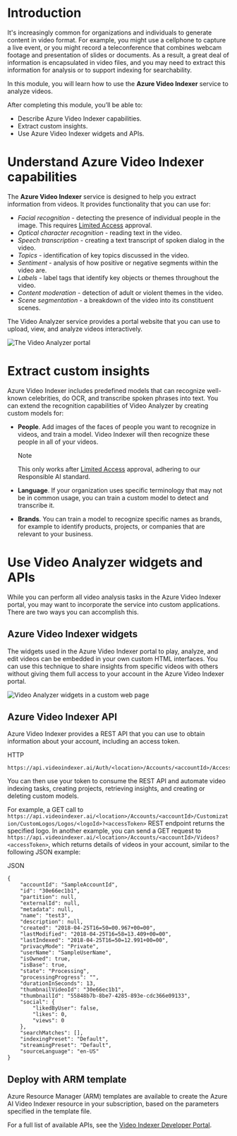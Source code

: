 # Introduction

It's increasingly common for organizations and individuals to generate content in video format. For example, you might use a cellphone to capture a live event, or you might record a teleconference that combines webcam footage and presentation of slides or documents. As a result, a great deal of information is encapsulated in video files, and you may need to extract this information for analysis or to support indexing for searchability.

In this module, you will learn how to use the **Azure Video Indexer** service to analyze videos.

After completing this module, you’ll be able to:

- Describe Azure Video Indexer capabilities.
- Extract custom insights.
- Use Azure Video Indexer widgets and APIs.
# Understand Azure Video Indexer capabilities

The **Azure Video Indexer** service is designed to help you extract information from videos. It provides functionality that you can use for:

- _Facial recognition_ - detecting the presence of individual people in the image. This requires [Limited Access](https://aka.ms/cog-services-limited-access) approval.
- _Optical character recognition_ - reading text in the video.
- _Speech transcription_ - creating a text transcript of spoken dialog in the video.
- _Topics_ - identification of key topics discussed in the video.
- _Sentiment_ - analysis of how positive or negative segments within the video are.
- _Labels_ - label tags that identify key objects or themes throughout the video.
- _Content moderation_ - detection of adult or violent themes in the video.
- _Scene segmentation_ - a breakdown of the video into its constituent scenes.

The Video Analyzer service provides a portal website that you can use to upload, view, and analyze videos interactively.

![The Video Analyzer portal](https://learn.microsoft.com/en-gb/training/wwl-data-ai/analyze-video/media/video-indexer-portal.png)
# Extract custom insights

Azure Video Indexer includes predefined models that can recognize well-known celebrities, do OCR, and transcribe spoken phrases into text. You can extend the recognition capabilities of Video Analyzer by creating custom models for:

- **People**. Add images of the faces of people you want to recognize in videos, and train a model. Video Indexer will then recognize these people in all of your videos.
    
    Note
    
    This only works after [Limited Access](https://aka.ms/cog-services-limited-access) approval, adhering to our Responsible AI standard.
    
- **Language**. If your organization uses specific terminology that may not be in common usage, you can train a custom model to detect and transcribe it.
- **Brands**. You can train a model to recognize specific names as brands, for example to identify products, projects, or companies that are relevant to your business.
# Use Video Analyzer widgets and APIs

While you can perform all video analysis tasks in the Azure Video Indexer portal, you may want to incorporate the service into custom applications. There are two ways you can accomplish this.

## Azure Video Indexer widgets

The widgets used in the Azure Video Indexer portal to play, analyze, and edit videos can be embedded in your own custom HTML interfaces. You can use this technique to share insights from specific videos with others without giving them full access to your account in the Azure Video Indexer portal.

![Video Analyzer widgets in a custom web page](https://learn.microsoft.com/en-gb/training/wwl-data-ai/analyze-video/media/widgets.png)

## Azure Video Indexer API

Azure Video Indexer provides a REST API that you can use to obtain information about your account, including an access token.

HTTP

```
https://api.videoindexer.ai/Auth/<location>/Accounts/<accountId>/AccessToken
```

You can then use your token to consume the REST API and automate video indexing tasks, creating projects, retrieving insights, and creating or deleting custom models.

For example, a GET call to `https://api.videoindexer.ai/<location>/Accounts/<accountId>/Customization/CustomLogos/Logos/<logoId>?<accessToken>` REST endpoint returns the specified logo. In another example, you can send a GET request to `https://api.videoindexer.ai/<location>/Accounts/<accountId>/Videos?<accessToken>`, which returns details of videos in your account, similar to the following JSON example:

JSON

```
{
    "accountId": "SampleAccountId",
    "id": "30e66ec1b1",
    "partition": null,
    "externalId": null,
    "metadata": null,
    "name": "test3",
    "description": null,
    "created": "2018-04-25T16=50=00.967+00=00",
    "lastModified": "2018-04-25T16=58=13.409+00=00",
    "lastIndexed": "2018-04-25T16=50=12.991+00=00",
    "privacyMode": "Private",
    "userName": "SampleUserName",
    "isOwned": true,
    "isBase": true,
    "state": "Processing",
    "processingProgress": "",
    "durationInSeconds": 13,
    "thumbnailVideoId": "30e66ec1b1",
    "thumbnailId": "55848b7b-8be7-4285-893e-cdc366e09133",
    "social": {
        "likedByUser": false,
        "likes": 0,
        "views": 0
    },
    "searchMatches": [],
    "indexingPreset": "Default",
    "streamingPreset": "Default",
    "sourceLanguage": "en-US"
}
```

## Deploy with ARM template

Azure Resource Manager (ARM) templates are available to create the Azure AI Video Indexer resource in your subscription, based on the parameters specified in the template file.

For a full list of available APIs, see the [Video Indexer Developer Portal](https://api-portal.videoindexer.ai/).
